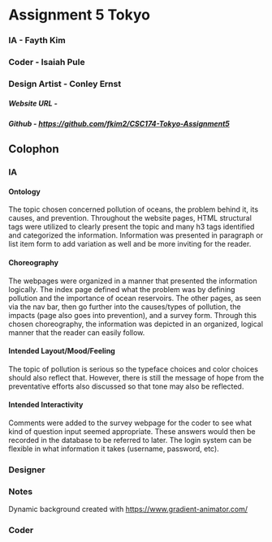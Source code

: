 # Assignment 5 Tokyo
### IA - Fayth Kim
### Coder - Isaiah Pule
### Design Artist - Conley Ernst
##### Website URL - 
##### Github - https://github.com/fkim2/CSC174-Tokyo-Assignment5

## Colophon
### IA 

#### Ontology
The topic chosen concerned pollution of oceans, the problem behind it, its causes, and prevention. Throughout the website pages, HTML structural tags were utilized to clearly present the topic and many h3 tags identified and categorized the information. Information was presented in paragraph or list item form to add variation as well and be more inviting for the reader. 

#### Choreography 
The webpages were organized in a manner that presented the information logically. The index page defined what the problem was by defining pollution and the importance of ocean reservoirs. The other pages, as seen via the nav bar, then go further into the causes/types of pollution, the impacts (page also goes into prevention), and a survey form. Through this chosen choreography, the information was depicted in an organized, logical manner that the reader can easily follow. 


#### Intended Layout/Mood/Feeling
The topic of pollution is serious so the typeface choices and color choices should also reflect that. However, there is still the message of hope from the preventative efforts also discussed so that tone may also be reflected. 

#### Intended Interactivity  
Comments were added to the survey webpage for the coder to see what kind of question input seemed appropriate. These answers would then be recorded in the database to be referred to later. The login system can be flexible in what information it takes (username, password, etc). 

### Designer

### Notes
Dynamic background created with https://www.gradient-animator.com/

### Coder


